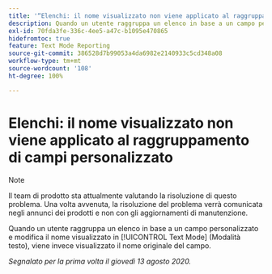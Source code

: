 ```yaml
---
title: '“Elenchi: il nome visualizzato non viene applicato al raggruppamento di campi personalizzato”'
description: Quando un utente raggruppa un elenco in base a un campo personalizzato e modifica il nome visualizzato in Modalità testo, viene invece visualizzato il nome originale del campo.
exl-id: 70fda3fe-336c-4ee5-a47c-b1095e470865
hidefromtoc: true
feature: Text Mode Reporting
source-git-commit: 386528d7b99053a4da6982e2140933c5cd348a08
workflow-type: tm+mt
source-wordcount: '108'
ht-degree: 100%

---
```


# Elenchi: il nome visualizzato non viene applicato al raggruppamento di campi personalizzato

>[!NOTE]
>
>Il team di prodotto sta attualmente valutando la risoluzione di questo problema. Una volta avvenuta, la risoluzione del problema verrà comunicata negli annunci dei prodotti e non con gli aggiornamenti di manutenzione.

Quando un utente raggruppa un elenco in base a un campo personalizzato e modifica il nome visualizzato in [!UICONTROL Text Mode] (Modalità testo), viene invece visualizzato il nome originale del campo.

_Segnalato per la prima volta il giovedì 13 agosto 2020._
